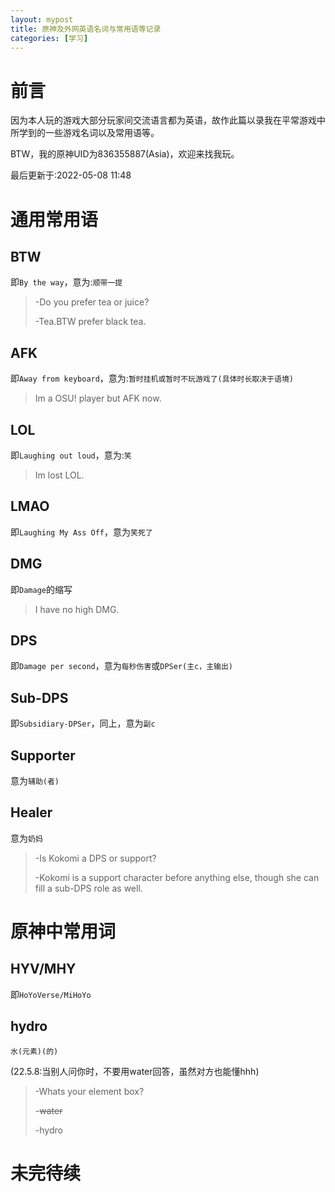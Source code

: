 ```yaml
---
layout: mypost
title: 原神及外网英语名词与常用语等记录
categories: [学习]
---
```


# 前言

因为本人玩的游戏大部分玩家间交流语言都为英语，故作此篇以录我在平常游戏中所学到的一些游戏名词以及常用语等。

BTW，我的原神UID为836355887(Asia)，欢迎来找我玩。

最后更新于:2022-05-08 11:48

# 通用常用语

## BTW

即`By the way`，意为:`顺带一提`

> -Do you prefer tea or juice?
> 
>   -Tea.BTW prefer black tea.

## AFK

即`Away from keyboard`，意为:`暂时挂机或暂时不玩游戏了(具体时长取决于语境)`

> Im a OSU! player but AFK now.

## LOL

即`Laughing out loud`，意为:`笑`

> Im lost LOL.

## LMAO

即`Laughing My Ass Off`，意为`笑死了`

## DMG

即`Damage`的缩写

> I have no high DMG.

## DPS

即`Damage per second`，意为`每秒伤害`或`DPSer(主c，主输出)`

## Sub-DPS

即`Subsidiary-DPSer`，同上，意为`副c`

## Supporter

意为`辅助(者)`

## Healer

意为`奶妈`

> -Is Kokomi a DPS or support?
> 
> -Kokomi is a support character before anything else, though she can fill a sub-DPS role as well. 

# 原神中常用词

## HYV/MHY

即`HoYoVerse/MiHoYo`

## hydro

`水(元素)(的)`

(22.5.8:当别人问你时，不要用water回答，虽然对方也能懂hhh)

> -Whats your element box?
> 
> -~~water~~
> 
> -hydro

# 未完待续




